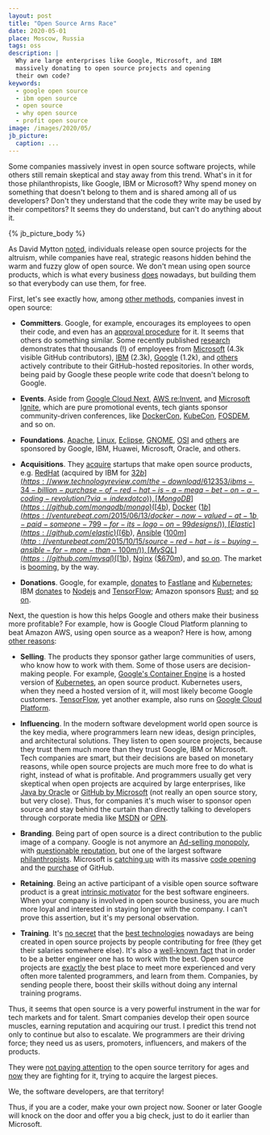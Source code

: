 ```yaml
---
layout: post
title: "Open Source Arms Race"
date: 2020-05-01
place: Moscow, Russia
tags: oss
description: |
  Why are large enterprises like Google, Microsoft, and IBM
  massively donating to open source projects and opening
  their own code?
keywords:
  - google open source
  - ibm open source
  - open source
  - why open source
  - profit open source
image: /images/2020/05/
jb_picture:
  caption: ...
---
```


Some companies massively invest in open source software projects,
while others still remain skeptical and stay away from this trend.
What's in it for those philanthropists, like Google, IBM or Microsoft?
Why spend money on something that doesn't belong to them and
is shared among all of us developers? Don't they understand that
the code they write may be used by their competitors? It seems they
do understand, but can't do anything about it.

<!--more-->

{% jb_picture_body %}

As David Mytton
[noted](https://www.infoworld.com/article/3028600/whats-the-real-reason-microsoft-and-google-are-releasing-open-source.html),
individuals release open source projects for the altruism,
while companies have real, strategic reasons hidden behind
the warm and fuzzy glow of open source. We don't mean using
open source products, which is what every business
[does](https://thenewstack.io/survey-open-source-programs-are-a-best-practice-among-large-companies/)
nowadays, but building them so that everybody can use them, for free.

First, let's see exactly how,
among [other methods](https://opensource.com/article/19/4/ways-support-sustain-open-source),
companies invest in open source:

  * **Committers**.
    Google, for example, encourages its employees to
    open their code, and even has an
    [approval procedure](https://opensource.google/docs/releasing/approval/) for it.
    It seems that others do something similar.
    Some recently published [research](https://www.infoworld.com/article/3253948/who-really-contributes-to-open-source.html)
    demonstrates that thousands (!) of employees from
    [Microsoft](https://github.com/microsoft) (4.3k visible GitHub contributors),
    [IBM](https://github.com/IBM) (2.3k),
    [Google](https://github.com/google) (1.2k),
    and
    [others](https://www.zdnet.com/article/its-an-open-source-world-78-percent-of-companies-run-open-source-software/)
    actively contribute to their GitHub-hosted repositories.
    In other words, being paid by Google these people write
    code that doesn't belong to Google.

  * **Events**.
    Aside from
    [Google Cloud Next](https://cloud.withgoogle.com/next/sf/),
    [AWS re:Invent](https://reinvent.awsevents.com/), and
    [Microsoft Ignite](https://www.microsoft.com/en-us/ignite),
    which are pure promotional events, tech giants sponsor
    community-driven conferences, like
    [DockerCon](https://docker.events.cube365.net/docker/dockercon/),
    [KubeCon](https://events.linuxfoundation.org/kubecon-cloudnativecon-europe/),
    [FOSDEM](https://fosdem.org/2020/),
    and so on.

  * **Foundations**.
    [Apache](http://www.apache.org/foundation/thanks),
    [Linux](https://www.linuxfoundation.org/membership/members/),
    [Eclipse](https://www.eclipse.org/membership/exploreMembership.php#allmembers),
    [GNOME](https://www.gnome.org/foundation/),
    [OSI](https://opensource.org/sponsors)
    and [others](https://opensource.com/resources/organizations)
    are sponsored by Google, IBM, Huawei, Microsoft, Oracle, and others.

  * **Acquisitions**.
    They [acquire](https://techcrunch.com/2019/01/12/how-open-source-software-took-over-the-world/)
    startups that make open source products,
    e.g.
    [RedHat](https://github.com/RedHatOfficial)
      (acquired by IBM for [$32b](https://www.technologyreview.com/the-download/612353/ibms-34-billion-purchase-of-red-hat-is-a-mega-bet-on-a-coding-revolution/?via=indexdotco)),
    [MongoDB](https://github.com/mongodb/mongo)
      ([$4b](https://www.marketwatch.com/story/mongodb-shares-rally-above-already-elevated-ipo-price-2017-10-19)),
    [Docker](https://github.com/docker)
      ([$1b](https://venturebeat.com/2015/06/13/docker-now-valued-at-1b-paid-someone-799-for-its-logo-on-99designs/)),
    [Elastic](https://github.com/elastic)
      ([$6b](https://techcrunch.com/2018/10/05/search-company-elastic-pops-90-on-nyse-after-raising-252m-at-a-2-5b-market-cap-in-its-ipo/)),
    [Ansible](https://github.com/ansible/ansible)
      ([$100m](http://venturebeat.com/2015/10/15/source-red-hat-is-buying-ansible-for-more-than-100m/)),
    [MySQL](https://github.com/mysql)
      ([$1b](https://techcrunch.com/2008/01/16/sun-picks-up-mysql-for-1-billion-open-source-is-a-legitimate-business-model/)),
    [Nginx](https://github.com/nginx/nginx)
      ([$670m](https://techcrunch.com/2019/03/11/f5-acquires-nginx-for-670m-to-move-into-open-source-multi-cloud-services/)),
    and [so on](https://index.co/market/open-source/acquisitions).
    The market is [booming](https://a16z.com/2019/10/04/commercializing-open-source/), by the way.

  * **Donations**.
    Google, for example, [donates](https://opensource.google/docs/growing/funding/) to
      [Fastlane](https://github.com/fastlane/fastlane)
      and
      [Kubernetes](https://github.com/kubernetes/kubernetes);
    IBM [donates](https://www.ibm.com/opensource/) to
      [Nodejs](https://xomino.com/2015/06/18/ibm-is-a-platinum-sponsor-of-the-new-node-js-foundation/)
      and
      [TensorFlow](https://conferences.oreilly.com/tensorflow/tf-ca-2019/public/schedule/detail/81284);
    Amazon sponsors
      [Rust](https://aws.amazon.com/blogs/opensource/aws-sponsorship-of-the-rust-project/);
    and [so on](https://github.com/ossfriendly/open-source-supporters).

Next, the question is how this helps Google and others make their
business more profitable? For example, how is Google Cloud Platform planning
to beat Amazon AWS, using open source as a weapon? Here is how,
among [other reasons](https://simplabs.com/blog/2019/11/11/why-companies-invest-in-oss/):

  * **Selling**.
    The products they sponsor gather large communities of users,
    who know how to work with them. Some of those users are decision-making
    people. For example, [Google's Container Engine](https://cloud.google.com/kubernetes-engine/)
    is a hosted version of
    [Kubernetes](https://github.com/kubernetes/kubernetes), an open source product.
    Kubernetes users, when they need
    a hosted version of it, will most likely become Google customers.
    [TensorFlow](https://github.com/tensorflow/tensorflow),
    yet another example, also runs on [Google Cloud Platform](https://cloud.google.com/tensorflow-enterprise).

  * **Influencing**.
    In the modern software development world open source is the key media, where
    programmers learn new ideas, design principles, and architectural solutions.
    They listen to open source projects, because they trust them much more
    than they trust Google, IBM or Microsoft. Tech companies are smart, but their
    decisions are based on monetary reasons, while open source projects
    are much more free to do what is right, instead of what is profitable.
    And programmers usually get very skeptical when open projects are acquired
    by large enterprises, like
    [Java by Oracle](https://www.reddit.com/r/linux/comments/2e2c1o/what_do_we_hate_oracle_for/)
    or [GitHub by Microsoft](https://www.theverge.com/2018/6/18/17474284/microsoft-github-acquisition-developer-reaction)
    (not really an open source story, but very close).
    Thus, for companies it's much wiser to sponsor open source and stay behind the curtain
    than directly talking to developers through corporate media
    like [MSDN](https://docs.microsoft.com/en-us/) or [OPN](https://developer.oracle.com/).

  * **Branding**.
    Being part of open source is a direct contribution to the public
    image of a company. Google is not anymore an
    [Ad-selling monopoly](https://www.theverge.com/2019/9/9/20857440/google-antitrust-investigation-attorneys-general-advertising-search),
    with [questionable reputation](https://www.androidauthority.com/googles-reputation-is-becoming-its-biggest-problem-1055381/),
    but one of the largest software [philanthropists](https://ssir.org/articles/entry/open_source_software_is_philanthropy).
    Microsoft is [catching up](https://www.businessinsider.de/international/microsoft-reputation-institute-soaring-research-2019-11/?r=US&IR=T)
    with its massive [code opening](https://www.techrepublic.com/article/whats-really-behind-microsofts-love-of-open-source/)
    and the [purchase](https://blogs.microsoft.com/blog/2018/10/26/microsoft-completes-github-acquisition/) of GitHub.

  * **Retaining**.
    Being an active participant of a visible open source software product
    is a great [intrinsic motivator](https://opensource.com/article/19/11/why-contribute-open-source-software)
    for the best software engineers.
    When your company is involved in open source business, you
    are much more loyal and interested in staying longer with the company.
    I can't prove this assertion, but it's my personal observation.

  * **Training**.
    It's [no secret](https://www.wired.com/insights/2013/11/open-source-a-platform-for-innovation/)
    that the [best technologies](https://www.techrepublic.com/article/the-best-open-source-innovations-of-the-last-decade/)
    nowadays are being created
    in open source projects by people contributing for free
    (they get their salaries somewhere else). It's also a
    [well-known fact](https://hackernoon.com/how-to-become-the-best-programmer-in-the-world-ef9f584c81fa)
    that in order to be a better engineer one has to work with the best.
    Open source projects are [exactly](https://www.techrepublic.com/article/10-tips-for-becoming-a-better-programmer/)
    the best place to meet more experienced and very often more talented programmers,
    and learn from them. Companies, by sending people there, boost
    their skills without doing any internal training programs.

Thus, it seems that open source is a very powerful instrument
in the war for tech markets and for talent. Smart companies develop their open source
muscles, earning reputation and acquiring our trust. I predict
this trend not only to continue but also to escalate. We programmers
are their driving force; they need us
as users, promoters, influencers, and makers of the products.

They were [not paying attention](https://hbswk.hbs.edu/item/microsoft-vs-open-source-who-will-win)
to the open source territory for ages
and [now](https://www.computerworld.com/article/3144063/open-source-has-won-and-microsoft-has-surrendered.html)
they are fighting for it, trying to acquire the largest pieces.

We, the software developers, are that territory!

Thus, if you are a coder, make your own project now.
Sooner or later Google will knock on the door and offer
you a big check, just to do it earlier than Microsoft.
